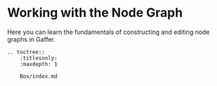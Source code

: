 # Working with the Node Graph #

Here you can learn the fundamentals of constructing and editing node graphs in Gaffer.

<!-- TOC -->

```eval_rst
.. toctree::
    :titlesonly:
    :maxdepth: 1

    Box/index.md
```
